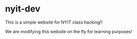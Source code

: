 # nyit-dev
This is a simple website for NYIT class hacking!!


We are modifying this website on the fly for learning purposes!